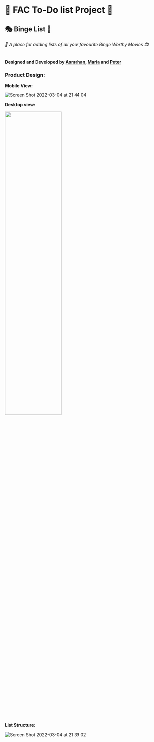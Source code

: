 # :cup_with_straw: FAC To-Do list Project :popcorn:

## :performing_arts: Binge List :movie_camera:

###### :vhs: A place for adding lists of all your favourite Binge Worthy Movies :tv:

#### Designed and Developed by [Asmahan](https://github.com/AsmahanM), [Maria](https://github.com/mariaalouisaa) and [Peter](https://github.com/PJSalter)

### Product Design:
**Mobile View:**

![Screen Shot 2022-03-04 at 21 44 04](https://user-images.githubusercontent.com/82019270/156847362-11a3dd98-8185-4a43-bf58-2b18e29ca056.png)

**Desktop view:**

<img src="https://user-images.githubusercontent.com/82019270/156847638-60426cdf-e0f1-4c90-8e03-45f413a7d118.png" width="60%" height="50%">

**List Structure:**

![Screen Shot 2022-03-04 at 21 39 02](https://user-images.githubusercontent.com/82019270/156847341-e50d0985-9000-429e-a48b-fb0e3a8a8869.png)
